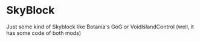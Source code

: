 # SkyBlock
Just some kind of Skyblock like Botania's GoG or VoidIslandControl (well, it has some code of both mods)
